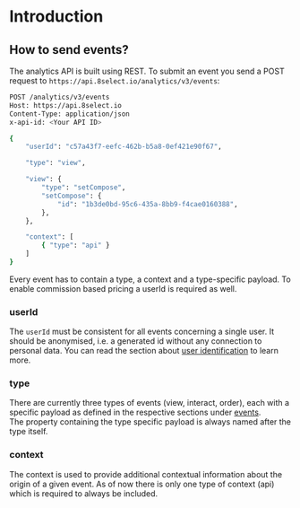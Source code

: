 # Introduction

## How to send events?

The analytics API is built using REST. To submit an event you send a POST request to `https://api.8select.io/analytics/v3/events`:

```bash
POST /analytics/v3/events
Host: https://api.8select.io
Content-Type: application/json
x-api-id: <Your API ID>

{ 
	"userId": "c57a43f7-eefc-462b-b5a8-0ef421e90f67",

	"type": "view",

	"view": {
		"type": "setCompose",
		"setCompose": {
			"id": "1b3de0bd-95c6-435a-8bb9-f4cae0160388",
		},
	},

	"context": [
		{ "type": "api" }
	]
}
```

Every event has to contain a type, a context and a type-specific payload. To enable commission based pricing a userId is required as well.

### userId

The `userId` must be consistent for all events concerning a single user. It should be anonymised, i.e. a generated id without any connection to personal data. You can read the section about [user identification](user-identification.md) to learn more.

### type

There are currently three types of events \(view, interact, order\), each with a specific payload as defined in the respective sections under [events](../events/).  
The property containing the type specific payload is always named after the type itself.

### context

The context is used to provide additional contextual information about the origin of a given event. As of now there is only one type of context \(api\) which is required to always be included.

